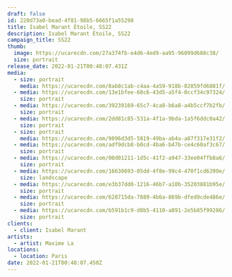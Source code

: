 ```yaml
---
draft: false
id: 220d73a0-bead-4f81-98b5-6665f1a55298
title: Isabel Marant Étoile, SS22
description: Isabel Marant Étoile, SS22
campaign_title: SS22
thumb:
  image: https://ucarecdn.com/27a374fb-e4d6-4ed9-aa95-96099d688c38/
  size: portrait
release_date: 2022-01-21T00:48:07.431Z
media:
  - size: portrait
    media: https://ucarecdn.com/8ab8c1ab-c4aa-4a59-918b-82859fd6881f/
  - media: https://ucarecdn.com/13e1bfee-68c6-43d5-a5f4-0ccf34c97324/
    size: portrait
  - media: https://ucarecdn.com/39239169-65c7-4ca8-b6a8-a4b5ccf7b2fb/
    size: portrait
  - media: https://ucarecdn.com/2dd81c85-531a-4f1a-9bda-1a5f6ddc0a42/
    size: portrait
  - size: portrait
    media: https://ucarecdn.com/9096d3d5-5819-49ba-ab4a-a87f317e31f2/
  - media: https://ucarecdn.com/adf9dcb8-b0cd-4ba6-b47b-ce4c60af3c67/
    size: portrait
  - media: https://ucarecdn.com/00d01211-1d5c-41f2-a947-33ee04ffb8a6/
    size: portrait
  - media: https://ucarecdn.com/16630693-05dd-4f8e-99c4-470f1cd6399e/
    size: landscape
  - media: https://ucarecdn.com/e3b37dd0-1216-46b7-a10b-35203881b95e/
    size: portrait
  - media: https://ucarecdn.com/628715da-7889-4b6a-869b-dfed9cde486e/
    size: portrait
  - media: https://ucarecdn.com/b591b1c9-d8b5-4110-a891-2e5b85f99286/
    size: portrait
clients:
  - client: Isabel Marant
artists:
  - artist: Maxime La
locations:
  - location: Paris
date: 2022-01-21T00:48:07.450Z
---
```

